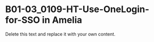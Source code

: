 

# B01-03_0109-HT-Use-OneLogin-for-SSO in Amelia

Delete this text and replace it with your own content.
